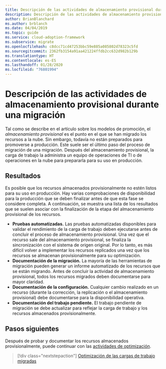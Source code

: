 ```yaml
---
title: Descripción de las actividades de almacenamiento provisional durante una migración
description: Descripción de las actividades de almacenamiento provisional durante una migración
author: BrianBlanchard
ms.author: brblanch
ms.date: 04/04/2019
ms.topic: guide
ms.service: cloud-adoption-framework
ms.subservice: migrate
ms.openlocfilehash: c8dcc71cd47253bbc59e885a085802d78323c5fd
ms.sourcegitcommit: 2362fb3154a91aa421224ffdb2cc632d982b129b
ms.translationtype: HT
ms.contentlocale: es-ES
ms.lasthandoff: 01/28/2020
ms.locfileid: "76801994"
---
```

# <a name="understand-staging-activities-during-a-migration"></a>Descripción de las actividades de almacenamiento provisional durante una migración

Tal como se describe en el artículo sobre los modelos de promoción, el *almacenamiento provisional* es el punto en el que se han migrado los recursos a la nube. Sin embargo, todavía no están preparados para promoverse a producción. Este suele ser el último paso del proceso de migración de una migración. Después del almacenamiento provisional, la carga de trabajo la administra un equipo de operaciones de TI o de operaciones en la nube para prepararla para su uso en producción.

## <a name="deliverables"></a>Resultados

Es posible que los recursos almacenados provisionalmente no estén listos para su uso en producción. Hay varias comprobaciones de disponibilidad para la producción que se deben finalizar antes de que esta fase se considere completa. A continuación, se muestra una lista de los resultados que se suelen asociar con la finalización de la etapa del almacenamiento provisional de los recursos.

- **Pruebas automatizadas.** Las pruebas automatizadas disponibles para validar el rendimiento de la carga de trabajo deben ejecutarse antes de concluir el proceso de almacenamiento provisional. Una vez que el recurso sale del almacenamiento provisional, se finaliza la sincronización con el sistema de origen original. Por lo tanto, es más difícil volver a implementar los recursos replicados una vez que los recursos se almacenan provisionalmente para su optimización.
- **Documentación de la migración.** La mayoría de las herramientas de migración pueden generar un informe automatizado de los recursos que se están migrando. Antes de concluir la actividad de almacenamiento provisional, todos los recursos migrados deben documentarse para mayor claridad.
- **Documentación de la configuración.** Cualquier cambio realizado en un recurso (durante la corrección, la replicación o el almacenamiento provisional) debe documentarse para la disponibilidad operativa.
- **Documentación del trabajo pendiente.** El trabajo pendiente de migración se debe actualizar para reflejar la carga de trabajo y los recursos almacenados provisionalmente.

## <a name="next-steps"></a>Pasos siguientes

Después de probar y documentar los recursos almacenados provisionalmente, puede continuar con las [actividades de optimización](../optimize/index.md).

> [!div class="nextstepaction"]
> [Optimización de las cargas de trabajo migradas](../optimize/index.md)
